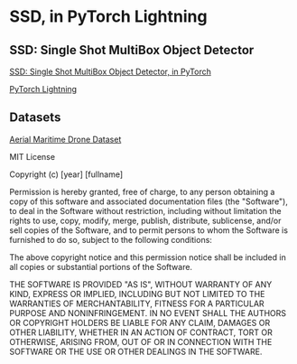 # SSD, in PyTorch Lightning


## SSD: Single Shot MultiBox Object Detector

[SSD: Single Shot MultiBox Object Detector, in PyTorch](https://github.com/amdegroot/ssd.pytorch)

[PyTorch Lightning](https://github.com/PyTorchLightning/pytorch-lightning)

## Datasets

[Aerial Maritime Drone Dataset](https://public.roboflow.com/object-detection/aerial-maritime)

MIT License

Copyright (c) [year] [fullname]

Permission is hereby granted, free of charge, to any person obtaining a copy
of this software and associated documentation files (the "Software"), to deal
in the Software without restriction, including without limitation the rights
to use, copy, modify, merge, publish, distribute, sublicense, and/or sell
copies of the Software, and to permit persons to whom the Software is
furnished to do so, subject to the following conditions:

The above copyright notice and this permission notice shall be included in all
copies or substantial portions of the Software.

THE SOFTWARE IS PROVIDED "AS IS", WITHOUT WARRANTY OF ANY KIND, EXPRESS OR
IMPLIED, INCLUDING BUT NOT LIMITED TO THE WARRANTIES OF MERCHANTABILITY,
FITNESS FOR A PARTICULAR PURPOSE AND NONINFRINGEMENT. IN NO EVENT SHALL THE
AUTHORS OR COPYRIGHT HOLDERS BE LIABLE FOR ANY CLAIM, DAMAGES OR OTHER
LIABILITY, WHETHER IN AN ACTION OF CONTRACT, TORT OR OTHERWISE, ARISING FROM,
OUT OF OR IN CONNECTION WITH THE SOFTWARE OR THE USE OR OTHER DEALINGS IN THE
SOFTWARE.
